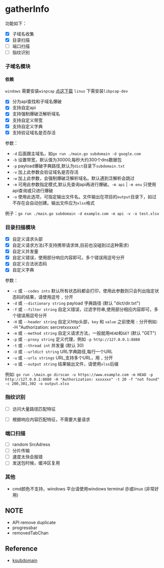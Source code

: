 # gatherInfo

功能如下：
- [x] 子域名收集
- [x] 目录扫描
- [ ] 端口扫描
- [ ] 指纹识别

### 子域名模块

#### 依赖
`windows` 需要安装`winpcap` [点这下载](https://www.winpcap.org/install/default.htm) 
`linux` 下需安装`libpcap-dev`

- [x] 分为api查找和子域名爆破
- [x] 支持自定api
- [x] 支持强制爆破泛解析域名
- [x] 支持自定义带宽
- [x] 支持自定义字典
- [x] 支持验证域名是否存活

参数：
- `-d` 后面跟主域名，如`go run ./main.go subdomain -d google.com`
- `-b` 设置带宽，默认值为30000,每秒大约300个dns数据包
- `-p` payload爆破字典路径,默认为`dict`目录下`subdomain.txt` 
- `-v` 加上此参数会验证域名是否存活
- `-w` 加上此参数，会强制爆破泛解析域名。默认遇到泛解析会跳过
- `-m` 可用此参数指定模式,默认先查询api再进行爆破。`-m api` | `-m enu` 只使用api查询或只进行爆破
- `-o` 使用此选项，可指定输出文件名。文件输出在项目的`output`目录下，如过不存在会自动创建。输出文件应为`xlsx`格式

例子：`go run ./main.go subdomain -d example.com -m api -v -o test.xlsx`

### 目录扫描模块

- [x] 自定义请求头部
- [x] 自定义请求方法(不支持携带请求体,目前也没碰到过这种需求)
- [x] 自定义并发量
- [x] 自定义错误，使用部分响应内容即可。多个错误用逗号分开
- [x] 自定义合法状态码
- [x] 自定义字典

参数：

- `-c` 或 `--codes ints`         默认所有状态码都会打印，使用此参数则只会列出指定状态码的结果，请使用逗号 `,` 分开
- `-d` 或 `--dictionary string`  payload 字典路径 (默认 "dict/dir.txt")
- `-f` 或 `--filter string`      自定义错误，过滤字符串,使用部分相应内容即可，多个错误用逗号分开
- `-H` 或 `--header string`      自定义http头部，`key` 和 `value` 之前使用 `:` 分开例如: -H "Authorization: sercretxxxxxx"
- `-m` 或 `--method string`      自定义请求方法，一般就用`HEAD`和`GET` (默认 "GET")
- `-p` 或 `--proxy string`       定义代理，例如 `-p http://127.0.0.1:8888`
- `-t` 或 `--thread int`         并发量 (默认 30)
- `-U` 或 `--urldict string`     URL字典路径,每行一个URL
- `-u` 或 `--urls strings`       URL,支持多个URL，用 `,` 分开
- `-o` 或 `--output string`       结果输出文件，请使用`xlsx`后缀


例如: `go run .\main.go dirscan -u https://www.example.com -m HEAD -p http://127.0.0.1:8080 -H "Authorization: xxxxxxx" -t 20 -f "not found" -c 200,301,302 -o output.xlsx`

### 指纹识别

- [ ] 访问大量路径匹配特征
- [ ] 根据响应内容匹配特征，不需要大量请求


### 端口扫描

- [ ] random SrcAdress
- [ ] 分片传输
- [ ] 速度太快会报错
- [ ] 发送包时候，缓冲区复用

### 其他
- cmd颜色不支持，windows 平台请使用windows terminal 亦或linux (非常好用)



## NOTE
- API remove duplicate
- progressbar
- removedTabChan

## Reference
- [ksubdomain](https://github.com/knownsec/ksubdomain)

